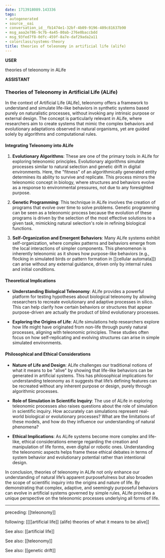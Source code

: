 ```yaml
---
date: 1713918089.143336
tags:
- autogenerated
- source__oai
- conversation_id__fb1474e1-32bf-4b09-9196-409c81637b90
- msg_aaa2e786-9c7b-4a45-80ab-276e0baccbdd
- msg_93fed7f8-0dfc-459f-8a7e-daf29ada2a11
- colorclass/systems-theory
title: theories of teleonomy in artificial life (alife)
---
```


**USER**

theories of teleonomy in ALife


**ASSISTANT**

### Theories of Teleonomy in Artificial Life (ALife)

In the context of Artificial Life (ALife), teleonomy offers a framework to understand and simulate life-like behaviors in synthetic systems based purely on naturalistic processes, without invoking any intrinsic purpose or external design. The concept is particularly relevant in ALife, where researchers aim to create systems that mimic the complex behaviors and evolutionary adaptations observed in natural organisms, yet are guided solely by algorithms and computational rules.

#### Integrating Teleonomy into ALife

1. **Evolutionary Algorithms**: These are one of the primary tools in ALife for exploring teleonomic principles. Evolutionary algorithms simulate processes similar to natural selection and genetic drift in digital environments. Here, the "fitness" of an algorithmically generated entity determines its ability to survive and replicate. This process mirrors the teleonomic concept in biology, where structures and behaviors evolve as a response to environmental pressures, not due to any foresighted purpose.

2. **Genetic Programming**: This technique in ALife involves the creation of programs that evolve over time to solve problems. Genetic programming can be seen as a teleonomic process because the evolution of these programs is driven by the selection of the most effective solutions to a given task, mimicking natural selection's role in refining biological functions.

3. **Self-Organization and Emergent Behaviors**: Many ALife systems exhibit self-organization, where complex patterns and behaviors emerge from the local interactions of simpler components. This phenomenon is inherently teleonomic as it shows how purpose-like behaviors (e.g., flocking in simulated birds or pattern formation in [[cellular automata]]) can arise without any external guidance, driven only by internal rules and initial conditions.

#### Theoretical Implications

- **Understanding Biological Teleonomy**: ALife provides a powerful platform for testing hypotheses about biological teleonomy by allowing researchers to recreate evolutionary and adaptive processes in silico. This can help clarify how certain behaviors or structures that appear purpose-driven are actually the product of blind evolutionary processes.

- **Exploring the Origins of Life**: ALife simulations help researchers explore how life might have originated from non-life through purely natural processes, aligning with teleonomic principles. These studies often focus on how self-replicating and evolving structures can arise in simple simulated environments.

#### Philosophical and Ethical Considerations

- **Nature of Life and Design**: ALife challenges our traditional notions of what it means to be "alive" by showing that life-like behaviors can be generated in artificial systems. This has philosophical implications for understanding teleonomy as it suggests that life’s defining features can be recreated without any inherent purpose or design, purely through algorithmic processes.

- **Role of Simulation in Scientific Inquiry**: The use of ALife in exploring teleonomic processes also raises questions about the role of simulation in scientific inquiry. How accurately can simulations represent real-world biological or evolutionary processes? What are the limitations of these models, and how do they influence our understanding of natural phenomena?

- **Ethical Implications**: As ALife systems become more complex and life-like, ethical considerations emerge regarding the creation and manipulation of life forms, even digital or robotic ones. Understanding the teleonomic aspects helps frame these ethical debates in terms of system behavior and evolutionary potential rather than intentional design.

In conclusion, theories of teleonomy in ALife not only enhance our understanding of natural life’s apparent purposefulness but also broaden the scope of scientific inquiry into the origins and nature of life. By demonstrating that complex, adaptive, and seemingly purposeful behaviors can evolve in artificial systems governed by simple rules, ALife provides a unique perspective on the teleonomic processes underlying all forms of life.


---

preceding: [[teleonomy]]  


following: [[[[artificial life]] (alife) theories of what it means to be alive]]

See also: [[artificial life]]


See also: [[teleonomy]]


See also: [[genetic drift]]